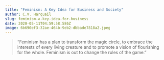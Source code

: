 ```yaml
---
title: "Feminism: A Key Idea for Business and Society"
author: C.V. Harquail
slug: feminism-a-key-idea-for-business
date: 2020-05-11T04:59:58.586Z
image: 6b690ef3-32ae-464b-9eb2-dbbade7818a2.jpeg
---
```

> “Feminism has a plan to transform the magic circle, to embrace the interests of every living creature and to promote a vision of flourishing for the whole. Feminism is out to change the rules of the game.”
